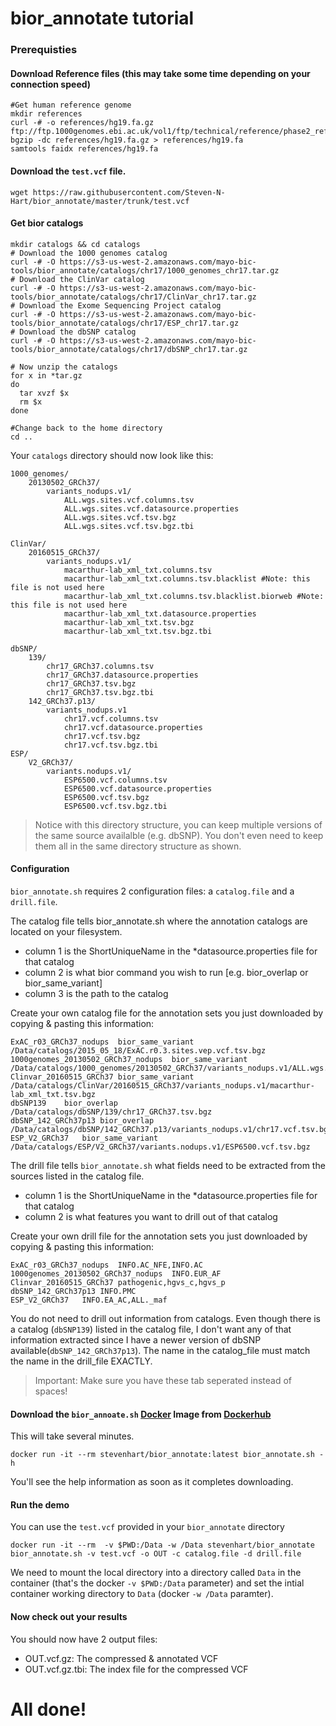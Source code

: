 # bior_annotate tutorial

### Prerequisties

#### Download Reference files (this may take some time depending on your connection speed)

```
#Get human reference genome
mkdir references
curl -# -o references/hg19.fa.gz ftp://ftp.1000genomes.ebi.ac.uk/vol1/ftp/technical/reference/phase2_reference_assembly_sequence/hs37d5.fa.gz 
bgzip -dc references/hg19.fa.gz > references/hg19.fa
samtools faidx references/hg19.fa
```

#### Download the `test.vcf` file.

```
wget https://raw.githubusercontent.com/Steven-N-Hart/bior_annotate/master/trunk/test.vcf
```

#### Get bior catalogs 

```
mkdir catalogs && cd catalogs
# Download the 1000 genomes catalog
curl -# -O https://s3-us-west-2.amazonaws.com/mayo-bic-tools/bior_annotate/catalogs/chr17/1000_genomes_chr17.tar.gz
# Download the ClinVar catalog
curl -# -O https://s3-us-west-2.amazonaws.com/mayo-bic-tools/bior_annotate/catalogs/chr17/ClinVar_chr17.tar.gz
# Download the Exome Sequencing Project catalog
curl -# -O https://s3-us-west-2.amazonaws.com/mayo-bic-tools/bior_annotate/catalogs/chr17/ESP_chr17.tar.gz
# Download the dbSNP catalog
curl -# -O https://s3-us-west-2.amazonaws.com/mayo-bic-tools/bior_annotate/catalogs/chr17/dbSNP_chr17.tar.gz

# Now unzip the catalogs
for x in *tar.gz
do
  tar xvzf $x
  rm $x
done

#Change back to the home directory
cd ..
```

Your `catalogs` directory should now look like this:

```
1000_genomes/
    20130502_GRCh37/
        variants_nodups.v1/
            ALL.wgs.sites.vcf.columns.tsv
            ALL.wgs.sites.vcf.datasource.properties
            ALL.wgs.sites.vcf.tsv.bgz
            ALL.wgs.sites.vcf.tsv.bgz.tbi

ClinVar/
    20160515_GRCh37/
        variants_nodups.v1/
            macarthur-lab_xml_txt.columns.tsv
            macarthur-lab_xml_txt.columns.tsv.blacklist #Note: this file is not used here
            macarthur-lab_xml_txt.columns.tsv.blacklist.biorweb #Note: this file is not used here
            macarthur-lab_xml_txt.datasource.properties
            macarthur-lab_xml_txt.tsv.bgz
            macarthur-lab_xml_txt.tsv.bgz.tbi

dbSNP/
    139/
        chr17_GRCh37.columns.tsv
        chr17_GRCh37.datasource.properties
        chr17_GRCh37.tsv.bgz
        chr17_GRCh37.tsv.bgz.tbi
    142_GRCh37.p13/
        variants_nodups.v1
            chr17.vcf.columns.tsv
            chr17.vcf.datasource.properties
            chr17.vcf.tsv.bgz
            chr17.vcf.tsv.bgz.tbi
ESP/
    V2_GRCh37/
        variants.nodups.v1/
            ESP6500.vcf.columns.tsv
            ESP6500.vcf.datasource.properties
            ESP6500.vcf.tsv.bgz
            ESP6500.vcf.tsv.bgz.tbi
```
> Notice with this directory structure, you can keep multiple versions of the same source availalble (e.g. dbSNP).  You don't even need to keep them all in the same directory structure as shown.


#### Configuration
`bior_annotate.sh` requires 2 configuration files: a `catalog.file` and a `drill.file`.

The catalog file tells bior_annotate.sh where the annotation catalogs are located on your filesystem. 

 * column 1 is the ShortUniqueName in the *datasource.properties file for that catalog
 * column 2 is what bior command you wish to run [e.g. bior_overlap or bior_same_variant]
 * column 3 is the path to the catalog

Create your own catalog file for the annotation sets you just downloaded by copying & pasting this information:

```
ExAC_r03_GRCh37_nodups  bior_same_variant   /Data/catalogs/2015_05_18/ExAC.r0.3.sites.vep.vcf.tsv.bgz
1000genomes_20130502_GRCh37_nodups  bior_same_variant   /Data/catalogs/1000_genomes/20130502_GRCh37/variants_nodups.v1/ALL.wgs.sites.vcf.tsv.bgz
Clinvar_20160515_GRCh37 bior_same_variant   /Data/catalogs/ClinVar/20160515_GRCh37/variants_nodups.v1/macarthur-lab_xml_txt.tsv.bgz
dbSNP139    bior_overlap    /Data/catalogs/dbSNP/139/chr17_GRCh37.tsv.bgz
dbSNP_142_GRCh37p13 bior_overlap    /Data/catalogs/dbSNP/142_GRCh37.p13/variants_nodups.v1/chr17.vcf.tsv.bgz
ESP_V2_GRCh37   bior_same_variant   /Data/catalogs/ESP/V2_GRCh37/variants.nodups.v1/ESP6500.vcf.tsv.bgz
```

The drill file tells `bior_annotate.sh` what fields need to be extracted from the sources listed in the catalog file.  

 * column 1 is the ShortUniqueName in the *datasource.properties file for that catalog
 * column 2 is what features you want to drill out of that catalog

Create your own drill file for the annotation sets you just downloaded by copying & pasting this information:

```
ExAC_r03_GRCh37_nodups  INFO.AC_NFE,INFO.AC
1000genomes_20130502_GRCh37_nodups  INFO.EUR_AF
Clinvar_20160515_GRCh37 pathogenic,hgvs_c,hgvs_p
dbSNP_142_GRCh37p13 INFO.PMC
ESP_V2_GRCh37   INFO.EA_AC,ALL._maf
```
You do not need to drill out information from catalogs.  Even though there is a catalog (`dbSNP139`) listed in the catalog file, I don't want any of that information extracted since I have a newer version of dbSNP available(`dbSNP_142_GRCh37p13`). The name in the catalog_file must match the name in the drill_file EXACTLY.         

> Important: Make sure you have these tab seperated instead of spaces!

#### Download the `bior_annoate.sh` [Docker](https://www.docker.com/) Image from [Dockerhub](https://hub.docker.com/r/stevenhart/bior_annotate/)
This will take several minutes.

```
docker run -it --rm stevenhart/bior_annotate:latest bior_annotate.sh -h
```
You'll see the help information as soon as it completes downloading.

#### Run the demo
You can use the `test.vcf` provided in your `bior_annotate` directory

```
docker run -it --rm  -v $PWD:/Data -w /Data stevenhart/bior_annotate bior_annotate.sh -v test.vcf -o OUT -c catalog.file -d drill.file  
```
We need to mount the local directory into a directory called `Data` in the container (that's the docker `-v $PWD:/Data` parameter) and set the intial container working directory to `Data` (docker `-w /Data` paramter).

#### Now check out your results
You should now have 2 output files:
 * OUT.vcf.gz: The compressed & annotated VCF
 * OUT.vcf.gz.tbi: The index file for the compressed VCF

# All done!
